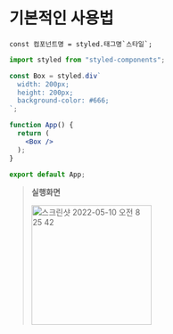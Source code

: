 # 기본적인 사용법

```const 컴포넌트명 = styled.태그명`스타일`;```

```jsx
import styled from "styled-components";

const Box = styled.div`
  width: 200px;
  height: 200px; 
  background-color: #666;
`;

function App() {
  return (
    <Box />
  );
}

export default App;
```

> **실행화면**
> 
> <img width="215" alt="스크린샷 2022-05-10 오전 8 25 42" src="https://user-images.githubusercontent.com/87969561/167514384-885f29f9-aaf1-4da6-9136-ac24646bd8fb.png">